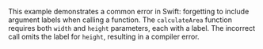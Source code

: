 This example demonstrates a common error in Swift: forgetting to include argument labels when calling a function.  The `calculateArea` function requires both `width` and `height` parameters, each with a label. The incorrect call omits the label for `height`, resulting in a compiler error.